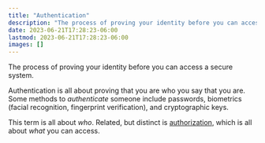 ```yaml
---
title: "Authentication"
description: "The process of proving your identity before you can access a secure system"
date: 2023-06-21T17:28:23-06:00
lastmod: 2023-06-21T17:28:23-06:00
images: []
---
```


The process of proving your identity before you can access a secure system.

Authentication is all about proving that you are who you say that you are.
Some methods to *authenticate* someone include passwords, biometrics (facial
recognition, fingerprint verification), and cryptographic keys.

This term is all about *who*. Related, but distinct is
[authorization](#authorization), which is all about *what* you can access.
